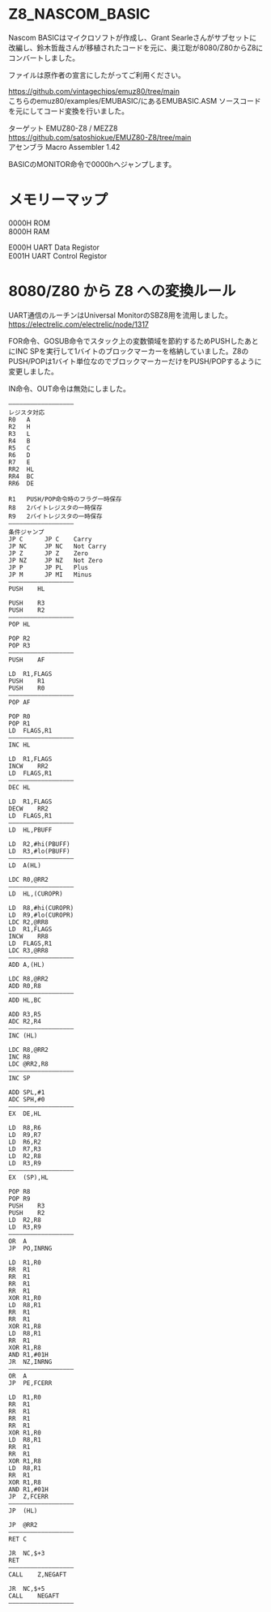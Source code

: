 # Z8_NASCOM_BASIC

Nascom BASICはマイクロソフトが作成し、Grant Searleさんがサブセットに改編し、鈴木哲哉さんが移植されたコードを元に、奥江聡が8080/Z80からZ8にコンバートしました。  

ファイルは原作者の宣言にしたがってご利用ください。  

https://github.com/vintagechips/emuz80/tree/main  
こちらのemuz80/examples/EMUBASIC/にあるEMUBASIC.ASM ソースコードを元にしてコード変換を行いました。

ターゲット EMUZ80-Z8 / MEZZ8  
https://github.com/satoshiokue/EMUZ80-Z8/tree/main  
アセンブラ Macro Assembler 1.42  

BASICのMONITOR命令で0000hへジャンプします。

# メモリーマップ
0000H ROM  
8000H RAM  
  
E000H UART Data Registor  
E001H UART Control Registor  

# 8080/Z80 から Z8 への変換ルール

UART通信のルーチンはUniversal MonitorのSBZ8用を流用しました。  
https://electrelic.com/electrelic/node/1317  

FOR命令、GOSUB命令でスタック上の変数領域を節約するためPUSHしたあとにINC SPを実行して1バイトのブロックマーカーを格納していました。Z8のPUSH/POPは1バイト単位なのでブロックマーカーだけをPUSH/POPするように変更しました。    

IN命令、OUT命令は無効にしました。  

```
——————————————————
レジスタ対応
R0   A
R2   H
R3   L
R4   B
R5   C
R6   D
R7   E
RR2  HL
RR4  BC
RR6  DE

R1   PUSH/POP命令時のフラグ一時保存
R8   2バイトレジスタの一時保存
R9   2バイトレジスタの一時保存
——————————————————
条件ジャンプ
JP C	  JP C    Carry
JP NC	  JP NC   Not Carry
JP Z	  JP Z    Zero
JP NZ	  JP NZ   Not Zero
JP P	  JP PL   Plus
JP M	  JP MI   Minus
——————————————————
PUSH	HL

PUSH	R3
PUSH	R2
——————————————————
POP	HL

POP	R2
POP	R3
——————————————————
PUSH	AF

LD	R1,FLAGS
PUSH	R1
PUSH	R0
——————————————————
POP	AF

POP	R0
POP	R1
LD	FLAGS,R1
——————————————————
INC	HL

LD	R1,FLAGS
INCW	RR2
LD	FLAGS,R1
——————————————————
DEC	HL

LD	R1,FLAGS
DECW	RR2
LD	FLAGS,R1
——————————————————
LD	HL,PBUFF

LD	R2,#hi(PBUFF)
LD	R3,#lo(PBUFF)
——————————————————
LD	A(HL)

LDC	R0,@RR2
——————————————————
LD	HL,(CUROPR)

LD	R8,#hi(CUROPR)
LD	R9,#lo(CUROPR)
LDC	R2,@RR8
LD	R1,FLAGS
INCW	RR8
LD	FLAGS,R1
LDC	R3,@RR8
——————————————————
ADD	A,(HL)

LDC	R8,@RR2
ADD	R0,R8
——————————————————
ADD	HL,BC

ADD	R3,R5
ADC	R2,R4
——————————————————
INC	(HL)

LDC	R8,@RR2
INC	R8
LDC	@RR2,R8
——————————————————
INC	SP

ADD	SPL,#1
ADC	SPH,#0
——————————————————
EX	DE,HL

LD	R8,R6
LD	R9,R7
LD	R6,R2
LD	R7,R3
LD	R2,R8
LD	R3,R9
——————————————————
EX	(SP),HL

POP	R8
POP	R9
PUSH	R3
PUSH	R2
LD	R2,R8
LD	R3,R9
——————————————————
OR	A
JP	PO,INRNG

LD	R1,R0
RR	R1
RR	R1
RR	R1
RR	R1
XOR	R1,R0
LD	R8,R1
RR	R1
RR	R1
XOR	R1,R8
LD	R8,R1
RR	R1
XOR	R1,R8
AND	R1,#01H
JR	NZ,INRNG
——————————————————
OR	A
JP	PE,FCERR

LD	R1,R0
RR	R1
RR	R1
RR	R1
RR	R1
XOR	R1,R0
LD	R8,R1
RR	R1
RR	R1
XOR	R1,R8
LD	R8,R1
RR	R1
XOR	R1,R8
AND	R1,#01H
JP	Z,FCERR
——————————————————
JP	(HL)

JP	@RR2
——————————————————
RET C

JR	NC,$+3
RET
——————————————————
CALL	Z,NEGAFT

JR	NC,$+5
CALL	NEGAFT
——————————————————


```
